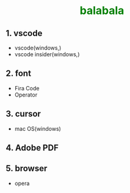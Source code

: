 <h1 align=center><font color=green>balabala</font></h1>

## 1. vscode
- vscode(windows,)
- vscode insider(windows,)





## 2. font
- Fira Code
- Operator





## 3. cursor
- mac OS(windows)







## 4. Adobe PDF






## 5. browser
- opera

